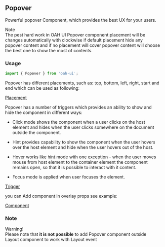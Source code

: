 ## Popover

Powerful popover Component, which provides the best UX for your users.

<div class="note note-info">
  <div class="note-title">Note</div>
  <div class="note-body">
      The pest hard work in OAH UI Popover component placement will be changes
      automatically with clockwise if default placement hide any popover content
      and if no placement will cover popover content will choose the best one to
      show the most of contents
  </div>
</div>

### Usage

```js
import { Popover } from 'oah-ui';
```

Popover has different placements, such as: top, bottom, left, right, start and end which can be used as following:

[Placement](demo://Placement.tsx)

Popover has a number of triggers which provides an ability to show and hide the component in different ways:

- Click mode shows the component when a user clicks on the host element and hides when the user clicks somewhere on the document outside the component.

- Hint provides capability to show the component when the user hovers over the host element and hide when the user hovers out of the host.

- Hover works like hint mode with one exception - when the user moves mouse from host element to the container element the component remains open, so that it is possible to interact with it content.

- Focus mode is applied when user focuses the element.

[Trigger](demo://Trigger.tsx)

you can Add component in overlay props see example:

[Component](demo://Component.tsx)

### Note

<div class="note note-warning">
  <div class="note-title">Warning!</div>
  <div class="note-body">
    Please note that <strong>it is not possible</strong> to add Popover
    component outside Layout component to work with Layout event
  </div>
</div>
